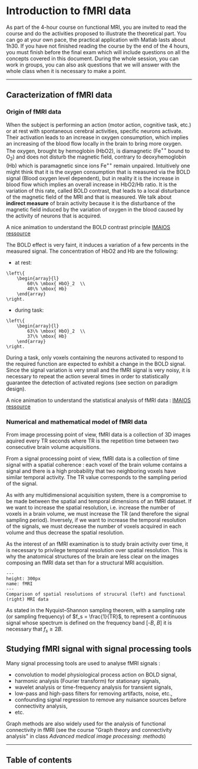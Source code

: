 # Introduction to fMRI data


As part of the 4-hour course on functional MRI, you are invited to read the course and do the activities proposed to illustrate the theoretical part. You can go at your own pace, the practical application with Matlab lasts about 1h30. If you have not finished reading the course by the end of the 4 hours, you must finish before the final exam which will include questions on all the concepts covered in this document. During the whole session, you can work in groups, you can also ask questions that we will answer with the whole class when it is necessary to make a point.


----

## Caracterization of fMRI data

### Origin of fMRI data



When the subject is performing an action (motor action, cognitive task, etc.) or at rest with spontaneous cerebral activities, specific neurons activate. Their activation leads to an increase in oxygen consumption, which implies an increasing of the blood flow locally in the brain to bring more oxygen. The oxygen, brought by hemoglobin (HbO2), is diamagnetic (Fe$^{++}$ bound to O$_2$) and does not disturb the magnetic field, contrary to deoxyhemoglobin (Hb) which is paramagnetic since ions Fe$^{++}$ remain unpaired.
Intuitively one might think that it is the oxygen consumption that is measured via the BOLD signal (Blood oxygen level dependent), but in reality it is the increase in blood flow which implies an overall increase in HbO2/Hb ratio. It is the variation of this rate, called BOLD contrast, that leads to a local disturbance of the magnetic field of the MRI and that is measured. We talk about **indirect measure** of brain activity because it is the disturbance of the magnetic field induced by the variation of oxygen in the blood caused by the activity of neurons that is acquired.

A nice animation to understand the BOLD contrast principle [IMAIOS ressource](https://www.imaios.com/en/e-Courses/e-MRI/Functional-MRI/brain-activation-bold-contrast)

The BOLD effect is very faint, it induces a variation of a few percents in the measured signal. The concentration of HbO2 and Hb are the following:

* at rest:
```{math}
\left\{
    \begin{array}{l}
        60\% \mbox{ HbO}_2  \\
        40\% \mbox{ Hb}
    \end{array}
\right.
```
* during task:
```{math}
\left\{
    \begin{array}{l}
        63\% \mbox{ HbO}_2  \\
        37\% \mbox{ Hb}
    \end{array}
\right.
```

During a task, only voxels containing the neurons activated to respond to the required function are expected to exhibit a change in the BOLD signal. Since the signal variation is very small and the fMRI signal is very noisy, it is necessary to repeat the action several times in order to statistically guarantee the detection of activated regions (see section on paradigm design).

A nice animation to understand the statistical analysis of fMRI data : [IMAIOS ressource](https://www.imaios.com/en/e-Courses/e-MRI/Functional-MRI/analysis-functional-mri-data)



### Numerical and mathematical model of fMRI data
From image processing point of view, fMRI data is a collection of 3D images aquired every TR seconds where TR is the repetition time between two consecutive brain volume acquisitions.

From a signal processing point of view, fMRI data is a collection of time signal with a spatial coherence : each voxel of the brain volume contains a signal and there is a high probability that two neighboring voxels have similar temporal activity. The TR value corresponds to the sampling period of the signal.

As with any multidimensional acquisition system, there is a compromise to be made between the spatial and temporal dimensions of an fMRI dataset. If we want to increase the spatial resolution, i.e. increase the number of voxels in a brain volume, we must increase the TR (and therefore the signal sampling period). Inversely, if we want to increase the temporal resolution of the signals, we must decrease the number of voxels acquired in each volume and thus decrease the spatial resolution.

As the interest of an fMRI examination is to study brain activity over time, it is necessary to privilege temporal resolution over spatial resolution. This is why the anatomical structures of the brain are less clear on the images composing an fMRI data set than for a structural MRI acquisition.

```{figure} /images/MRI_fMRI.png
---
height: 300px
name: fMRI
---
Comparison of spatial resolutions of strucural (left) and functional (right) MRI data
```


As stated in the Nyquist–Shannon sampling theorem, with a sampling rate (or sampling frequency) of $f_s = \frac{1}{TR}$, to represent a continuous signal whose spectrum is defined on the frequency band [-$B$, $B$] it is necessary that $f_s \geqslant 2B$.

## Studying fMRI signal with signal processing tools

Many signal processing tools are used to analyse fMRI signals :
* convolution to model physiological process action on BOLD signal,
* harmonic analysis (Fourier transform) for stationary signals,
* wavelet analysis or time-frequency analysis for transient signals,
* low-pass and high-pass filters for removing artifacts, noise, etc.,
* confounding signal regression to remove any nuisance sources before connectivity analysis,
* etc.

Graph methods are also widely used for the analysis of functional connectivity in fMRI (see the course "Graph theory and connectivity analysis" in class *Advanced medical image processing: methods*)






----

## Table of contents
```{tableofcontents}
```

